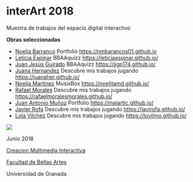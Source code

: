 # interArt 2018

Muestra de trabajos del espacio digital interactivo 

**Obras seleccionadas**

- [Noelia Barranco](http://github.com/nmbarancos01) Portfolio https://nmbarancos01.github.io
- [Leticia Espinar](http://github.com/leticiaespinar) BBAAquizz https://leticiaespinar.github.io/
- [Juan Jesús Guirado](http://github.com/jjgp174) BBAAquizz https://jjgp174.github.io/
- [Juana Hernandez](http://github.com/juanaher) Descubre mis trabajos jugando https://juanaher.github.io/
- [Noelia Martinez](http://github.com/noelitamd) MusixBox https://noelitamd.github.io/
- [Rafael Morales](http://github.com/rafaelmoralesmorales) Descubre mis trabajos jugando https://rafaelmoralesmorales.github.io/
- [Juan Antonio Muñoz](https://github.com/majartic) Portfolio https://majartic.github.io/
- [Javier Rofa](http://github.com/javirofa) Descubre mis trabajos jugando https://javirofa.github.io/
- [Lola Vilchez](http://github.com/lovilmo) Descubre mis trabajos jugando https://lovilmo.github.io/



![](https://upload.wikimedia.org/wikipedia/commons/thumb/6/62/CC-BY-SA-Andere_Wikis_%28v%29.svg/200px-CC-BY-SA-Andere_Wikis_%28v%29.svg.png)

Junio 2018 

[Creacion Multimedia Interactiva](http://utopolis.ugr.es/cmi)

[Facultad de Bellas Artes](http://bellasartes.ugr.es)

Universidad de Granada
